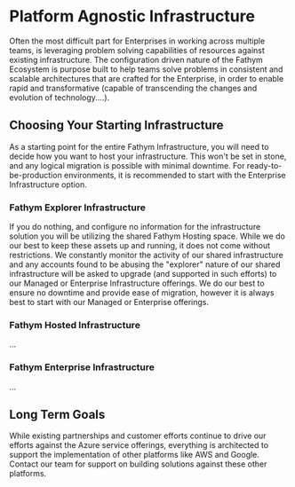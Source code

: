 # Platform Agnostic Infrastructure

Often the most difficult part for Enterprises in working across multiple teams, is leveraging problem solving capabilities of resources against existing infrastructure. The configuration driven nature of the Fathym Ecosystem is purpose built to help
teams solve problems in consistent and scalable architectures that are crafted for the Enterprise, in order to enable rapid and
transformative (capable of transcending the changes and evolution of technology....).

## Choosing Your Starting Infrastructure

As a starting point for the entire Fathym Infrastructure, you will need to decide how you want to host your infrastructure.  This won't be set in stone, and any logical migration is possible with minimal downtime.  For ready-to-be-production environments, it is recommended to start with the Enterprise Infrastructure option.

### Fathym Explorer Infrastructure

If you do nothing, and configure no information for the infrastructure solution you will be utilizing the shared Fathym Hosting space. While we do our best to keep these assets up and running, it does not come without restrictions. We constantly monitor the activity of our shared infrastructure and any accounts found to be abusing the "explorer" nature of our shared infrastructure will be asked to upgrade (and supported in such efforts) to our Managed or Enterprise Infrastructure offerings. We do our best to ensure
no downtime and provide ease of migration, however it is always best to start with our Managed or Enterprise offerings.

### Fathym Hosted Infrastructure

...

### Fathym Enterprise Infrastructure

...

## Long Term Goals

While existing partnerships and customer efforts continue to drive our efforts against the Azure service offerings, everything is architected to support the implementation of other platforms like AWS and Google. Contact our team for support on building solutions against these other platforms.
